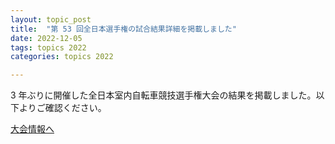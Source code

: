 ```yaml
---
layout: topic_post
title:  "第 53 回全日本選手権の試合結果詳細を掲載しました"
date: 2022-12-05
tags: topics 2022
categories: topics 2022

---
```


3 年ぶりに開催した全日本室内自転車競技選手権大会の結果を掲載しました。以下よりご確認ください。

<a class="btn btn-primary btn-sm" href="{{ site.baseurl }}{% post_url /competition_info/2022/2022-12-03-japan-championship-2022 %}">大会情報へ</a>
